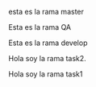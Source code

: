 esta es la rama master

Esta es la rama QA

Esta es la rama develop



Hola soy la rama task2. 

Hola soy la rama task1


